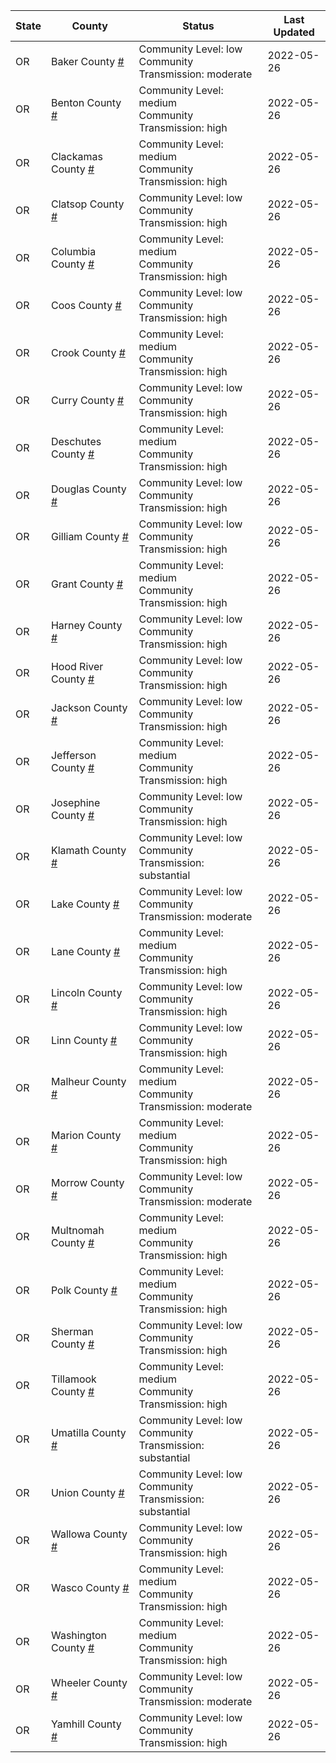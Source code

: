 State | County | Status | Last Updated
--- | --- | --- | --- 
OR | Baker County <a href="#baker_county">#</a> | <a name="baker_county"></a>Community Level: low<br/>Community Transmission: moderate | 2022-05-26
OR | Benton County <a href="#benton_county">#</a> | <a name="benton_county"></a>Community Level: medium<br/>Community Transmission: high | 2022-05-26
OR | Clackamas County <a href="#clackamas_county">#</a> | <a name="clackamas_county"></a>Community Level: medium<br/>Community Transmission: high | 2022-05-26
OR | Clatsop County <a href="#clatsop_county">#</a> | <a name="clatsop_county"></a>Community Level: low<br/>Community Transmission: high | 2022-05-26
OR | Columbia County <a href="#columbia_county">#</a> | <a name="columbia_county"></a>Community Level: medium<br/>Community Transmission: high | 2022-05-26
OR | Coos County <a href="#coos_county">#</a> | <a name="coos_county"></a>Community Level: low<br/>Community Transmission: high | 2022-05-26
OR | Crook County <a href="#crook_county">#</a> | <a name="crook_county"></a>Community Level: medium<br/>Community Transmission: high | 2022-05-26
OR | Curry County <a href="#curry_county">#</a> | <a name="curry_county"></a>Community Level: low<br/>Community Transmission: high | 2022-05-26
OR | Deschutes County <a href="#deschutes_county">#</a> | <a name="deschutes_county"></a>Community Level: medium<br/>Community Transmission: high | 2022-05-26
OR | Douglas County <a href="#douglas_county">#</a> | <a name="douglas_county"></a>Community Level: low<br/>Community Transmission: high | 2022-05-26
OR | Gilliam County <a href="#gilliam_county">#</a> | <a name="gilliam_county"></a>Community Level: low<br/>Community Transmission: high | 2022-05-26
OR | Grant County <a href="#grant_county">#</a> | <a name="grant_county"></a>Community Level: medium<br/>Community Transmission: high | 2022-05-26
OR | Harney County <a href="#harney_county">#</a> | <a name="harney_county"></a>Community Level: low<br/>Community Transmission: high | 2022-05-26
OR | Hood River County <a href="#hood_river_county">#</a> | <a name="hood_river_county"></a>Community Level: low<br/>Community Transmission: high | 2022-05-26
OR | Jackson County <a href="#jackson_county">#</a> | <a name="jackson_county"></a>Community Level: low<br/>Community Transmission: high | 2022-05-26
OR | Jefferson County <a href="#jefferson_county">#</a> | <a name="jefferson_county"></a>Community Level: medium<br/>Community Transmission: high | 2022-05-26
OR | Josephine County <a href="#josephine_county">#</a> | <a name="josephine_county"></a>Community Level: low<br/>Community Transmission: high | 2022-05-26
OR | Klamath County <a href="#klamath_county">#</a> | <a name="klamath_county"></a>Community Level: low<br/>Community Transmission: substantial | 2022-05-26
OR | Lake County <a href="#lake_county">#</a> | <a name="lake_county"></a>Community Level: low<br/>Community Transmission: moderate | 2022-05-26
OR | Lane County <a href="#lane_county">#</a> | <a name="lane_county"></a>Community Level: medium<br/>Community Transmission: high | 2022-05-26
OR | Lincoln County <a href="#lincoln_county">#</a> | <a name="lincoln_county"></a>Community Level: low<br/>Community Transmission: high | 2022-05-26
OR | Linn County <a href="#linn_county">#</a> | <a name="linn_county"></a>Community Level: low<br/>Community Transmission: high | 2022-05-26
OR | Malheur County <a href="#malheur_county">#</a> | <a name="malheur_county"></a>Community Level: medium<br/>Community Transmission: moderate | 2022-05-26
OR | Marion County <a href="#marion_county">#</a> | <a name="marion_county"></a>Community Level: medium<br/>Community Transmission: high | 2022-05-26
OR | Morrow County <a href="#morrow_county">#</a> | <a name="morrow_county"></a>Community Level: low<br/>Community Transmission: moderate | 2022-05-26
OR | Multnomah County <a href="#multnomah_county">#</a> | <a name="multnomah_county"></a>Community Level: medium<br/>Community Transmission: high | 2022-05-26
OR | Polk County <a href="#polk_county">#</a> | <a name="polk_county"></a>Community Level: medium<br/>Community Transmission: high | 2022-05-26
OR | Sherman County <a href="#sherman_county">#</a> | <a name="sherman_county"></a>Community Level: low<br/>Community Transmission: high | 2022-05-26
OR | Tillamook County <a href="#tillamook_county">#</a> | <a name="tillamook_county"></a>Community Level: medium<br/>Community Transmission: high | 2022-05-26
OR | Umatilla County <a href="#umatilla_county">#</a> | <a name="umatilla_county"></a>Community Level: low<br/>Community Transmission: substantial | 2022-05-26
OR | Union County <a href="#union_county">#</a> | <a name="union_county"></a>Community Level: low<br/>Community Transmission: substantial | 2022-05-26
OR | Wallowa County <a href="#wallowa_county">#</a> | <a name="wallowa_county"></a>Community Level: low<br/>Community Transmission: high | 2022-05-26
OR | Wasco County <a href="#wasco_county">#</a> | <a name="wasco_county"></a>Community Level: medium<br/>Community Transmission: high | 2022-05-26
OR | Washington County <a href="#washington_county">#</a> | <a name="washington_county"></a>Community Level: medium<br/>Community Transmission: high | 2022-05-26
OR | Wheeler County <a href="#wheeler_county">#</a> | <a name="wheeler_county"></a>Community Level: low<br/>Community Transmission: moderate | 2022-05-26
OR | Yamhill County <a href="#yamhill_county">#</a> | <a name="yamhill_county"></a>Community Level: low<br/>Community Transmission: high | 2022-05-26
